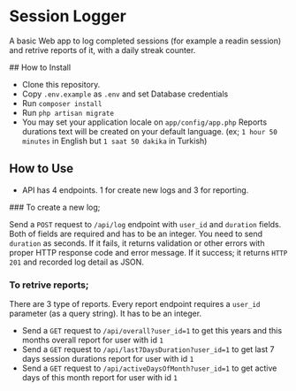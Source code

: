 # Session Logger

A basic Web app to log completed sessions (for example a readin session) and retrive reports of it, with a daily streak counter.

## How to Install

- Clone this repository.
- Copy `.env.example` as `.env` and set Database credentials
- Run `composer install`
- Run `php artisan migrate`
- You may set your application locale on `app/config/app.php` Reports durations text will be created on your default language. (ex; `1 hour 50 minutes` in English but `1 saat 50 dakika` in Turkish) 

## How to Use

- API has 4 endpoints. 1 for create new logs and 3 for reporting.

### To create a new log;

Send a `POST` request to `/api/log` endpoint with `user_id` and `duration` fields. Both of fields are required and has to be an integer. You need to send `duration` as seconds. If it fails, it returns validation or other errors with proper HTTP response code and error message. If it success; it returns `HTTP 201` and recorded log detail as JSON.

### To retrive reports;

There are 3 type of reports. Every report endpoint requires a `user_id` parameter (as a query string). It has to be an integer.

- Send a `GET` request to `/api/overall?user_id=1` to get this years and this months overall report for user with id `1`
- Send a `GET` request to `/api/last7DaysDuration?user_id=1` to get last 7 days session durations report for user with id `1`
- Send a `GET` request to `/api/activeDaysOfMonth?user_id=1` to get active days of this month report for user with id `1`
